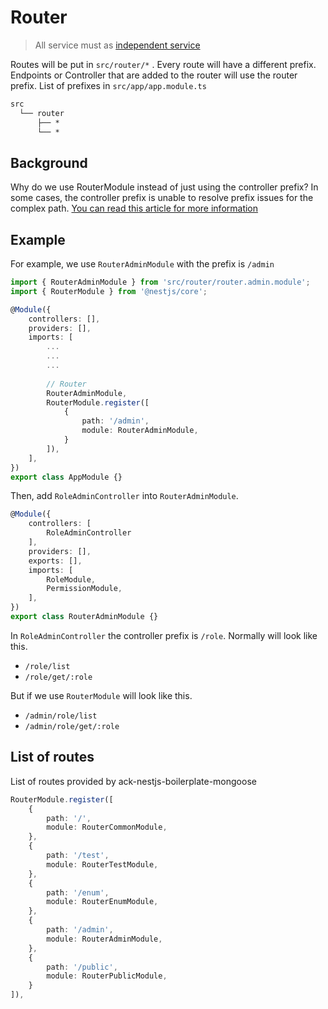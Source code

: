 # Router

> All service must as [independent service](/tips/readme?id=independent-service)

Routes will be put in `src/router/*` . Every route will have a different prefix. Endpoints or Controller that are added to the router will use the router prefix. List of prefixes in `src/app/app.module.ts`

```txt
src
  └── router
      ├── *
      └── *
```

## Background

Why do we use RouterModule instead of just using the controller prefix?
In some cases, the controller prefix is unable to resolve prefix issues for the complex path. [You can read this article for more information](https://docs.nestjs.com/recipes/router-module)

## Example

For example, we use `RouterAdminModule` with the prefix is `/admin`

```typescript
import { RouterAdminModule } from 'src/router/router.admin.module';
import { RouterModule } from '@nestjs/core';

@Module({
    controllers: [],
    providers: [],
    imports: [
        ...
        ...
        ...
        
        // Router
        RouterAdminModule,
        RouterModule.register([
            {
                path: '/admin',
                module: RouterAdminModule,
            }
        ]),
    ],
})
export class AppModule {}
```

Then, add `RoleAdminController` into `RouterAdminModule`.

```typescript
@Module({
    controllers: [
        RoleAdminController
    ],
    providers: [],
    exports: [],
    imports: [
        RoleModule,
        PermissionModule,
    ],
})
export class RouterAdminModule {}
```

In `RoleAdminController` the controller prefix is `/role`. Normally will look like this.

* `/role/list`
* `/role/get/:role`

But if we use `RouterModule` will look like this.

* `/admin/role/list`
* `/admin/role/get/:role`

## List of routes

List of routes provided by ack-nestjs-boilerplate-mongoose

```typescript
RouterModule.register([
    {
        path: '/',
        module: RouterCommonModule,
    },
    {
        path: '/test',
        module: RouterTestModule,
    },
    {
        path: '/enum',
        module: RouterEnumModule,
    },
    {
        path: '/admin',
        module: RouterAdminModule,
    },
    {
        path: '/public',
        module: RouterPublicModule,
    }
]),
```

&nbsp;
